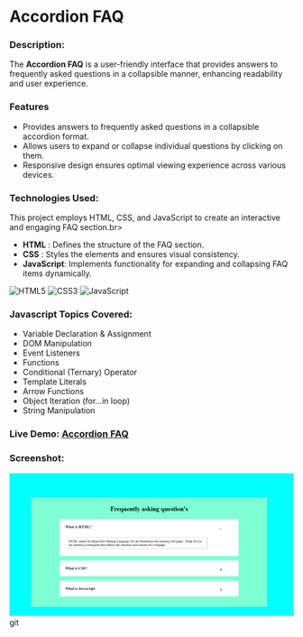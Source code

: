 # Accordion FAQ 

### **Description**:
 The **Accordion FAQ** is a user-friendly interface that provides answers to frequently asked questions in a collapsible manner, enhancing readability and user experience.

### **Features**
- Provides answers to frequently asked questions in a collapsible accordion format.<br>
- Allows users to expand or collapse individual questions by clicking on them.<br>
- Responsive design ensures optimal viewing experience across various devices.



### **Technologies Used**:

This project employs HTML, CSS, and JavaScript to create an interactive and engaging FAQ section.br>

- **HTML**      : Defines the structure of the FAQ section.<br>
- **CSS**       : Styles the elements and ensures visual consistency.<br>
- **JavaScript**: Implements functionality for expanding and collapsing FAQ items dynamically.


![HTML5](https://img.shields.io/badge/html5-%23E34F26.svg?style=for-the-badge&logo=html5&logoColor=white) 
![CSS3](https://img.shields.io/badge/css3-%231572B6.svg?style=for-the-badge&logo=css3&logoColor=white)
![JavaScript](https://img.shields.io/badge/javascript-%23323330.svg?style=for-the-badge&logo=javascript&logoColor=%23F7DF1E)

### **Javascript Topics Covered:**

- Variable Declaration & Assignment
- DOM Manipulation
- Event Listeners
- Functions
- Conditional (Ternary) Operator
- Template Literals
- Arrow Functions
- Object Iteration (for...in loop)
- String Manipulation

### **Live Demo**: [Accordion FAQ ](https://kishan-job.github.io/Accordion-FAQ/)

### **Screenshot**:
![WebsiteImage](./Screenshot/image.png)
git 
